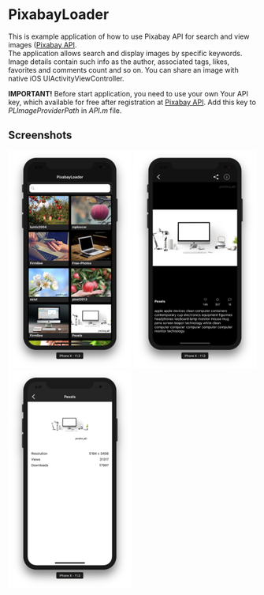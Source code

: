 # PixabayLoader
This is example application of how to use Pixabay API for search and view images ([Pixabay API](https://pixabay.com/api/docs/).  
The application allows search and display images by specific keywords. Image details contain such info as the author, associated tags, likes, favorites and comments count and so on. You can share an image with native iOS UIActivityViewController.

**IMPORTANT!**  Before start application, you need to use your own Your API key, which available for free after registration at [Pixabay API](https://pixabay.com/api/docs/). Add this key to *PLImageProviderPath* in *API.m* file.

## Screenshots
<img src="/Screenshots/ScreenShot1.png" width="250"> <img src="/Screenshots/ScreenShot2.png" width="250"> <img src="/Screenshots/ScreenShot3.png" width="250">
